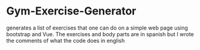 # Gym-Exercise-Generator
 generates a list of exercises that one can do on a simple web page using bootstrap and Vue. The exercises and body parts are in spanish but I wrote the comments of what the code does in english
